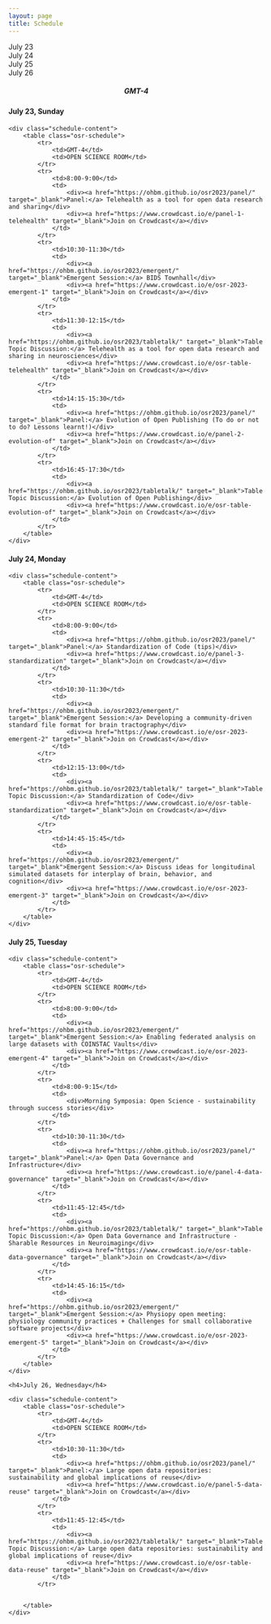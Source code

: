 ```yaml
---
layout: page
title: Schedule
---
```



<script>
const ALL_DAYS = ["07-23", "07-24", "07-25", "07-26"];

function setupActiveDayTab(activeDay) {
    /* First, remove the "active" classname for all tabs */
    ALL_DAYS.forEach(day => {
        let divDay = document.getElementById(`day-${day}`);
        divDay.className = divDay.className.replace("active", "");
    });
    
    /* Then add it to the appropriate day */
    let divDay = document.getElementById(`day-${activeDay}`);
    divDay.className = `${divDay.className} active`;
}

function setupActiveDaySchedule(activeDay) {
    /* First, hide all the schedule blocks */
    ALL_DAYS.forEach(day => {
        let divDay = document.getElementById(`schedule-${day}`);
        divDay.className = divDay.className.replace("active", "");
    });
    
    /* Then display:block to show the appropriate one */
    let divDay = document.getElementById(`schedule-${activeDay}`);
    divDay.className = `${divDay.className} active`;
}

function showScheduleForDay(day) {
    setupActiveDayTab(day);
    setupActiveDaySchedule(day);
}
</script>


<div class="schedule-days">
  <div id="day-07-23" class="schedule-day active" onclick="showScheduleForDay('07-23')">July 23</div>
  <div id="day-07-24" class="schedule-day" onclick="showScheduleForDay('07-24')">July 24</div>
  <div id="day-07-25" class="schedule-day" onclick="showScheduleForDay('07-25')">July 25</div>
  <div id="day-07-26" class="schedule-day" onclick="showScheduleForDay('07-26')">July 26</div>
</div>

<h5 style="text-align: center;">
GMT-4
</h5>

<div id="schedule-07-23" class="schedule-block">
    <h4>July 23, Sunday</h4>

    <div class="schedule-content">
        <table class="osr-schedule">
            <tr>
                <td>GMT-4</td>
                <td>OPEN SCIENCE ROOM</td>
            </tr>
            <tr>
                <td>8:00-9:00</td>
                <td>
                    <div><a href="https://ohbm.github.io/osr2023/panel/" target="_blank">Panel:</a> Telehealth as a tool for open data research and sharing</div>
                    <div><a href="https://www.crowdcast.io/e/panel-1-telehealth" target="_blank">Join on Crowdcast</a></div>
                </td>
            </tr>
            <tr>
                <td>10:30-11:30</td>
                <td>
                    <div><a href="https://ohbm.github.io/osr2023/emergent/" target="_blank">Emergent Session:</a> BIDS Townhall</div>
                    <div><a href="https://www.crowdcast.io/e/osr-2023-emergent-1" target="_blank">Join on Crowdcast</a></div>
                </td>
            </tr>
            <tr>
                <td>11:30-12:15</td>
                <td>
                    <div><a href="https://ohbm.github.io/osr2023/tabletalk/" target="_blank">Table Topic Discussion:</a> Telehealth as a tool for open data research and sharing in neurosciences</div>
                    <div><a href="https://www.crowdcast.io/e/osr-table-telehealth" target="_blank">Join on Crowdcast</a></div>
                </td>
            </tr>
            <tr>
                <td>14:15-15:30</td>
                <td>
                    <div><a href="https://ohbm.github.io/osr2023/panel/" target="_blank">Panel:</a> Evolution of Open Publishing (To do or not to do? Lessons learnt!)</div>
                    <div><a href="https://www.crowdcast.io/e/panel-2-evolution-of" target="_blank">Join on Crowdcast</a></div>
                </td>
            </tr>
            <tr>
                <td>16:45-17:30</td>
                <td>
                    <div><a href="https://ohbm.github.io/osr2023/tabletalk/" target="_blank">Table Topic Discussion:</a> Evolution of Open Publishing</div>
                    <div><a href="https://www.crowdcast.io/e/osr-table-evolution-of" target="_blank">Join on Crowdcast</a></div>
                </td>
            </tr>
        </table>
    </div>
</div>

<div id="schedule-07-24" class="schedule-block">
    <h4>July 24, Monday</h4>

    <div class="schedule-content">
        <table class="osr-schedule">
            <tr>
                <td>GMT-4</td>
                <td>OPEN SCIENCE ROOM</td>
            </tr>
            <tr>
                <td>8:00-9:00</td>
                <td>
                    <div><a href="https://ohbm.github.io/osr2023/panel/" target="_blank">Panel:</a> Standardization of Code (tips)</div>
                    <div><a href="https://www.crowdcast.io/e/panel-3-standardization" target="_blank">Join on Crowdcast</a></div>
                </td>
            </tr>
            <tr>
                <td>10:30-11:30</td>
                <td>
                    <div><a href="https://ohbm.github.io/osr2023/emergent/" target="_blank">Emergent Session:</a> Developing a community-driven standard file format for brain tractography</div>
                    <div><a href="https://www.crowdcast.io/e/osr-2023-emergent-2" target="_blank">Join on Crowdcast</a></div>
                </td>
            </tr>
            <tr>
                <td>12:15-13:00</td>
                <td>
                    <div><a href="https://ohbm.github.io/osr2023/tabletalk/" target="_blank">Table Topic Discussion:</a> Standardization of Code</div>
                    <div><a href="https://www.crowdcast.io/e/osr-table-standardization" target="_blank">Join on Crowdcast</a></div>
                </td>
            </tr>
            <tr>
                <td>14:45-15:45</td>
                <td>
                    <div><a href="https://ohbm.github.io/osr2023/emergent/" target="_blank">Emergent Session:</a> Discuss ideas for longitudinal simulated datasets for interplay of brain, behavior, and cognition</div>
                    <div><a href="https://www.crowdcast.io/e/osr-2023-emergent-3" target="_blank">Join on Crowdcast</a></div>
                </td>
            </tr>
        </table>
    </div>
</div>

<div id="schedule-07-25" class="schedule-block">
    <h4>July 25, Tuesday</h4>

    <div class="schedule-content">
        <table class="osr-schedule">
            <tr>
                <td>GMT-4</td>
                <td>OPEN SCIENCE ROOM</td>
            </tr>
            <tr>
                <td>8:00-9:00</td>
                <td>
                    <div><a href="https://ohbm.github.io/osr2023/emergent/" target="_blank">Emergent Session:</a> Enabling federated analysis on large datasets with COINSTAC Vaults</div>
                    <div><a href="https://www.crowdcast.io/e/osr-2023-emergent-4" target="_blank">Join on Crowdcast</a></div>
                </td>
            </tr>
            <tr>
                <td>8:00-9:15</td>
                <td>
                    <div>Morning Symposia: Open Science - sustainability through success stories</div>
                </td>
            </tr>
            <tr>
                <td>10:30-11:30</td>
                <td>
                    <div><a href="https://ohbm.github.io/osr2023/panel/" target="_blank">Panel:</a> Open Data Governance and Infrastructure</div>
                    <div><a href="https://www.crowdcast.io/e/panel-4-data-governance" target="_blank">Join on Crowdcast</a></div>
                </td>
            </tr>
            <tr>
                <td>11:45-12:45</td>
                <td>
                    <div><a href="https://ohbm.github.io/osr2023/tabletalk/" target="_blank">Table Topic Discussion:</a> Open Data Governance and Infrastructure - Sharable Resources in Neuroimaging</div>
                    <div><a href="https://www.crowdcast.io/e/osr-table-data-governance" target="_blank">Join on Crowdcast</a></div>
                </td>
            </tr>
            <tr>
                <td>14:45-16:15</td>
                <td>
                    <div><a href="https://ohbm.github.io/osr2023/emergent/" target="_blank">Emergent Session:</a> Physiopy open meeting: physiology community practices + Challenges for small collaborative software projects</div>
                    <div><a href="https://www.crowdcast.io/e/osr-2023-emergent-5" target="_blank">Join on Crowdcast</a></div>
                </td>
            </tr>
        </table>
    </div>
</div>
<div id="schedule-07-26" class="schedule-block">

    <h4>July 26, Wednesday</h4>

    <div class="schedule-content">   
        <table class="osr-schedule">
            <tr>
                <td>GMT-4</td>
                <td>OPEN SCIENCE ROOM</td>
            </tr>
            <tr>
                <td>10:30-11:30</td>
                <td>
                    <div><a href="https://ohbm.github.io/osr2023/panel/" target="_blank">Panel:</a> Large open data repositories: sustainability and global implications of reuse</div>
                    <div><a href="https://www.crowdcast.io/e/panel-5-data-reuse" target="_blank">Join on Crowdcast</a></div>
                </td>
            </tr>
            <tr>
                <td>11:45-12:45</td>
                <td>
                    <div><a href="https://ohbm.github.io/osr2023/tabletalk/" target="_blank">Table Topic Discussion:</a> Large open data repositories: sustainability and global implications of reuse</div>
                    <div><a href="https://www.crowdcast.io/e/osr-table-data-reuse" target="_blank">Join on Crowdcast</a></div>
                </td>
            </tr>
            
            
        </table>
    </div>
</div>

<div class="schedule-leave-space-before-footer">
</div>

<script>!function(d,s,id){var js,fjs=d.getElementsByTagName(s)[0];if(!d.getElementById(id)){js=d.createElement(s);js.id=id;js.src='https://plugins.eventable.com/eventable.js';fjs.parentNode.insertBefore(js,fjs);}}(document,'script', 'eventable-script');</script>

